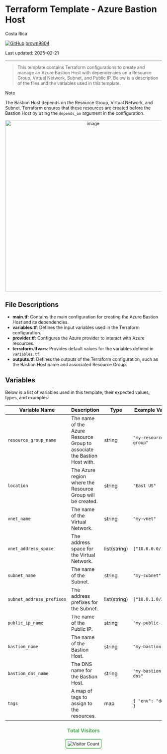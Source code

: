 # Terraform Template - Azure Bastion Host

Costa Rica

[![GitHub](https://img.shields.io/badge/--181717?logo=github&logoColor=ffffff)](https://github.com/)
[brown9804](https://github.com/brown9804)

Last updated: 2025-02-21

------------------------------------------

> This template contains Terraform configurations to create and manage an Azure Bastion Host with dependencies on a Resource Group, Virtual Network, Subnet, and Public IP. Below is a description of the files and the variables used in this template.

> [!NOTE]
> The Bastion Host depends on the Resource Group, Virtual Network, and Subnet. Terraform ensures that these resources are created before the Bastion Host by using the `depends_on` argument in the configuration.

<p align="center">
    <img width="550" alt="image" src="">
</p>

## File Descriptions

- **main.tf**: Contains the main configuration for creating the Azure Bastion Host and its dependencies.
- **variables.tf**: Defines the input variables used in the Terraform configuration.
- **provider.tf**: Configures the Azure provider to interact with Azure resources.
- **terraform.tfvars**: Provides default values for the variables defined in `variables.tf`.
- **outputs.tf**: Defines the outputs of the Terraform configuration, such as the Bastion Host name and associated Resource Group.

## Variables

Below is a list of variables used in this template, their expected values, types, and examples:

| Variable Name         | Description                                      | Type   | Example Value         |
|-----------------------|--------------------------------------------------|--------|-----------------------|
| `resource_group_name` | The name of the Azure Resource Group to associate the Bastion Host with. | string | `"my-resource-group"` |
| `location`            | The Azure region where the Resource Group will be created. | string | `"East US"`           |
| `vnet_name`           | The name of the Virtual Network.                 | string | `"my-vnet"`           |
| `vnet_address_space`  | The address space for the Virtual Network.       | list(string) | `["10.0.0.0/16"]`     |
| `subnet_name`         | The name of the Subnet.                          | string | `"my-subnet"`         |
| `subnet_address_prefixes` | The address prefixes for the Subnet.         | list(string) | `["10.0.1.0/24"]`     |
| `public_ip_name`      | The name of the Public IP.                       | string | `"my-public-ip"`      |
| `bastion_name`        | The name of the Bastion Host.                    | string | `"my-bastion"`        |
| `bastion_dns_name`    | The DNS name for the Bastion Host.               | string | `"my-bastion-dns"`    |
| `tags`                | A map of tags to assign to the resources.        | map    | `{ "env": "dev" }`    |

<div align="center">
  <h3 style="color: #4CAF50;">Total Visitors</h3>
  <img src="https://profile-counter.glitch.me/brown9804/count.svg" alt="Visitor Count" style="border: 2px solid #4CAF50; border-radius: 5px; padding: 5px;"/>
</div>
